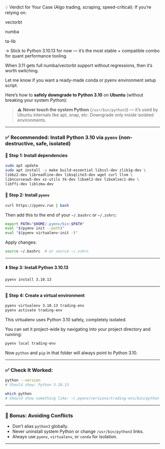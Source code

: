 💡 Verdict for Your Case (Algo trading, scraping, speed-critical):
If you’re relying on:

vectorbt

numba

ta-lib

→ Stick to Python 3.10.13 for now — it’s the most stable + compatible combo for quant performance tooling.

When 3.11 gets full numba/vectorbt support without regressions, then it’s worth switching.

Let me know if you want a ready-made conda or pyenv environment setup script.

Here’s how to **safely downgrade to Python 3.10** on **Ubuntu** (without breaking your system Python):

> ⚠️ **Never touch the system Python** (`/usr/bin/python3`) — it’s used by Ubuntu internals like apt, snap, etc. Downgrade only inside isolated environments.

---

### ✅ Recommended: Install Python 3.10 via **`pyenv`** (non-destructive, safe, isolated)

#### 🔧 Step 1: Install dependencies

```bash
sudo apt update
sudo apt install -y make build-essential libssl-dev zlib1g-dev \
libbz2-dev libreadline-dev libsqlite3-dev wget curl llvm \
libncursesw5-dev xz-utils tk-dev libxml2-dev libxmlsec1-dev \
libffi-dev liblzma-dev
```

#### 🧰 Step 2: Install `pyenv`

```bash
curl https://pyenv.run | bash
```

Then add this to the end of your `~/.bashrc` or `~/.zshrc`:

```bash
export PATH="$HOME/.pyenv/bin:$PATH"
eval "$(pyenv init --path)"
eval "$(pyenv virtualenv-init -)"
```

Apply changes:

```bash
source ~/.bashrc  # or source ~/.zshrc
```

---

#### ⬇️ Step 3: Install Python 3.10.13

```bash
pyenv install 3.10.13
```

---

#### 🧪 Step 4: Create a virtual environment

```bash
pyenv virtualenv 3.10.13 trading-env
pyenv activate trading-env
```

This virtualenv uses Python 3.10 safely, completely isolated.

You can set it project-wide by navigating into your project directory and running:

```bash
pyenv local trading-env
```

Now `python` and `pip` in that folder will always point to Python 3.10.

---

### ✅ Check It Worked:

```bash
python --version
# Should show: Python 3.10.13

which python
# Should show something like: ~/.pyenv/versions/trading-env/bin/python
```

---

### 🧠 Bonus: Avoiding Conflicts

* Don’t alias `python3` globally.
* Never uninstall system Python or change `/usr/bin/python3` links.
* Always use `pyenv`, `virtualenv`, or `conda` for isolation.

---


